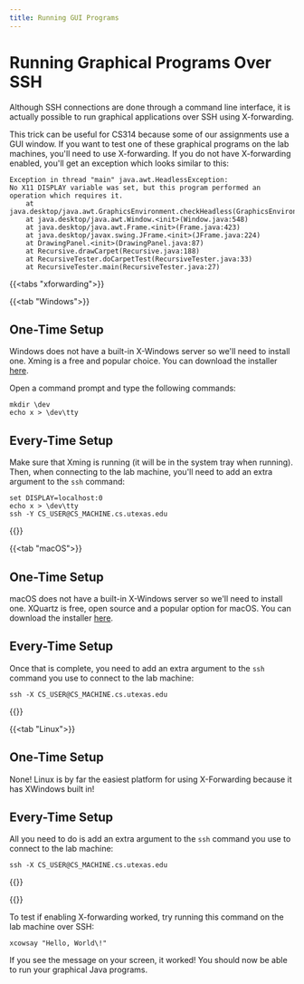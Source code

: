 ```yaml
---
title: Running GUI Programs
---
```


# Running Graphical Programs Over SSH

Although SSH connections are done through a command line interface,
it is actually possible to run graphical applications over
SSH using X-forwarding.

This trick can be useful for CS314 because some of our assignments
use a GUI window. If you want to test one of these graphical
programs on the lab machines, you'll need to use X-forwarding.
If you do not have X-forwarding enabled, you'll get an
exception which looks similar to this:

```
Exception in thread "main" java.awt.HeadlessException:
No X11 DISPLAY variable was set, but this program performed an operation which requires it.
	at java.desktop/java.awt.GraphicsEnvironment.checkHeadless(GraphicsEnvironment.java:208)
	at java.desktop/java.awt.Window.<init>(Window.java:548)
	at java.desktop/java.awt.Frame.<init>(Frame.java:423)
	at java.desktop/javax.swing.JFrame.<init>(JFrame.java:224)
	at DrawingPanel.<init>(DrawingPanel.java:87)
	at Recursive.drawCarpet(Recursive.java:188)
	at RecursiveTester.doCarpetTest(RecursiveTester.java:33)
	at RecursiveTester.main(RecursiveTester.java:27)
```

{{<tabs "xforwarding">}}

{{<tab "Windows">}}
## One-Time Setup
Windows does not have a built-in X-Windows server so we'll need to 
install one. Xming is a free and popular choice.
You can download the installer [here](https://sourceforge.net/projects/xming/).

Open a command prompt and type the following commands:
```
mkdir \dev
echo x > \dev\tty
```

## Every-Time Setup

Make sure that Xming is running (it will be in the system tray when running).
Then, when connecting to the lab machine, you'll need to add an extra argument
to the `ssh` command:

```
set DISPLAY=localhost:0
echo x > \dev\tty
ssh -Y CS_USER@CS_MACHINE.cs.utexas.edu
```

{{</tab>}}

{{<tab "macOS">}}

## One-Time Setup

macOS does not have a built-in X-Windows server so we'll need to 
install one. XQuartz is free, open source and a popular option for macOS.
You can download the installer [here](https://www.xquartz.org).

## Every-Time Setup

Once that is complete, you need to add an extra argument to the
`ssh` command you use to connect to the lab machine:

```
ssh -X CS_USER@CS_MACHINE.cs.utexas.edu
```

{{</tab>}}

{{<tab "Linux">}}

## One-Time Setup
None! Linux is by far the easiest platform for using X-Forwarding
because it has XWindows built in!

## Every-Time Setup
All you need to do is add an extra argument to the `ssh` command
you use to connect to the lab machine:

```
ssh -X CS_USER@CS_MACHINE.cs.utexas.edu
```

{{</tab>}}

{{</tabs>}}

To test if enabling X-forwarding worked, try running this command
on the lab machine over SSH:
```
xcowsay "Hello, World\!"
```

If you see the message on your screen, it worked! You 
should now be able to run your graphical Java programs.
